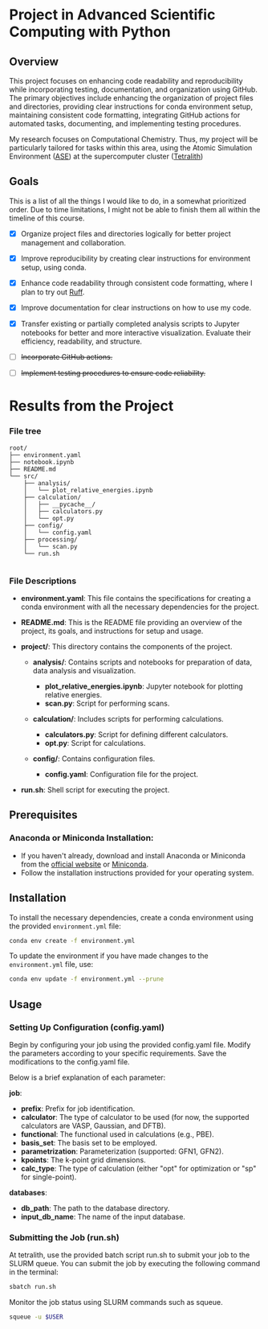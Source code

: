 # Project in Advanced Scientific Computing with Python

## Overview
This project focuses on enhancing code readability and reproducibility while incorporating testing, documentation, and organization using GitHub. The primary objectives include enhancing the organization of project files and directories, providing clear instructions for conda environment setup, maintaining consistent code formatting, integrating GitHub actions for automated tasks, documenting, and implementing testing procedures.

My research focuses on Computational Chemistry. Thus, my project will be particularly tailored for tasks within this area, using the Atomic Simulation Environment ([ASE](https://wiki.fysik.dtu.dk/ase/)) at the supercomputer cluster ([Tetralith](https://www.nsc.liu.se/systems/tetralith/))

## Goals
This is a list of all the things I would like to do, in a somewhat prioritized order. Due to time limitations, I might not be able to finish them all within the timeline of this course.

- [x] Organize project files and directories logically for better project management and collaboration.

- [x] Improve reproducibility by creating clear instructions for environment setup, using conda.

- [x] Enhance code readability through consistent code formatting, where I plan to try out [Ruff](https://github.com/astral-sh/ruff).

- [x] Improve documentation for clear instructions on how to use my code.

- [x] Transfer existing or partially completed analysis scripts to Jupyter notebooks for better and more interactive visualization. Evaluate their efficiency, readability, and structure.

- [ ] ~~Incorporate GitHub actions.~~

- [ ] ~~Implement testing procedures to ensure code reliability.~~






# Results from the Project


### File tree

```
root/
├── environment.yaml
├── notebook.ipynb
├── README.md
└── src/
    ├── analysis/
    │   └── plot_relative_energies.ipynb
    ├── calculation/
    │   ├── __pycache__/
    │   ├── calculators.py
    │   └── opt.py
    ├── config/
    │   └── config.yaml
    ├── processing/
    │   └── scan.py
    └── run.sh
    
```

### File Descriptions

- **environment.yaml**: This file contains the specifications for creating a conda environment with all the necessary dependencies for the project.

- **README.md**: This is the README file providing an overview of the project, its goals, and instructions for setup and usage.

- **project/**: This directory contains the components of the project.

  - **analysis/**: Contains scripts and notebooks for preparation of data, data analysis and visualization.
    - **plot_relative_energies.ipynb**: Jupyter notebook for plotting relative energies.
    - **scan.py**: Script for performing scans.
  
  - **calculation/**: Includes scripts for performing calculations.
    - **calculators.py**: Script for defining different calculators.
    - **opt.py**: Script for calculations.
  
  - **config/**: Contains configuration files.
    - **config.yaml**: Configuration file for the project.

- **run.sh**: Shell script for executing the project.

## Prerequisites

### Anaconda or Miniconda Installation:
   - If you haven't already, download and install Anaconda or Miniconda from the [official website](https://www.anaconda.com/products/distribution) or [Miniconda](https://docs.conda.io/en/latest/miniconda.html).
   - Follow the installation instructions provided for your operating system.

## Installation

To install the necessary dependencies, create a conda environment using the 
provided `environment.yml` file:

```bash
conda env create -f environment.yml
```

To update the environment if you have made changes to the  `environment.yml` 
file, use:

```bash
conda env update -f environment.yml --prune
```

## Usage

### Setting Up Configuration (config.yaml)
Begin by configuring your job using the provided config.yaml file. 
Modify the parameters according to your specific requirements.
Save the modifications to the config.yaml file.

Below is a brief explanation of each parameter:

**job**:
- **prefix**: Prefix for job identification.
- **calculator**: The type of calculator to be used (for now, the supported calculators are VASP, Gaussian, and DFTB).
- **functional**: The functional used in calculations (e.g., PBE).
- **basis_set**: The basis set to be employed.
- **parametrization**: Parameterization (supported: GFN1, GFN2).
- **kpoints**: The k-point grid dimensions.
- **calc_type**: The type of calculation (either "opt" for optimization or "sp" for single-point).

**databases**:
- **db_path**: The path to the database directory.
- **input_db_name**: The name of the input database.


### Submitting the Job (run.sh)
At tetralith, use the provided batch script run.sh to submit your job to the SLURM queue. 
You can submit the job by executing the following command in the terminal:

```bash
sbatch run.sh
```

Monitor the job status using SLURM commands such as squeue.

```bash
squeue -u $USER
```